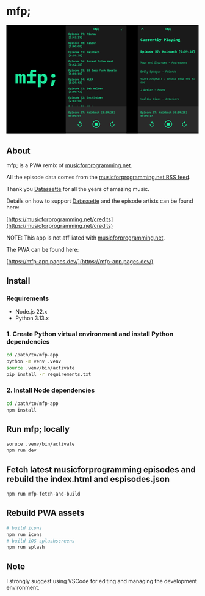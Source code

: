 # mfp;

![mfp;](public/screenshot.png)

## About

mfp; is a PWA remix of [musicforprogramming.net](https://musicforprogramming.net).

All the episode data comes from the [musicforprogramming.net RSS feed](https://musicforprogramming.net/rss.xml).

Thank you [Datassette](https://datassette.net/) for all the years of amazing music.

Details on how to support [Datassette](https://datassette.net/) and the episode artists can be found here:

[https://musicforprogramming.net/credits](https://musicforprogramming.net/credits)

NOTE: This app is not affiliated with [musicforprogramming.net](https://musicforprogramming.net).

The PWA can be found here:

[https://mfp-app.pages.dev/](https://mfp-app.pages.dev/)

## Install

### Requirements

- Node.js 22.x
- Python 3.13.x

### 1. Create Python virtual environment and install Python dependencies

```bash
cd /path/to/mfp-app
python -m venv .venv
source .venv/bin/activate
pip install -r requirements.txt
```

### 2. Install Node dependencies

```bash
cd /path/to/mfp-app
npm install
```

## Run mfp; locally

```bash
soruce .venv/bin/activate
npm run dev
```

## Fetch latest musicforprogramming episodes and rebuild the index.html and espisodes.json

```bash
npm run mfp-fetch-and-build
```

## Rebuild PWA assets

```bash
# build icons
npm run icons
# build iOS splashscreens
npm run splash
```

## Note

I strongly suggest using VSCode for editing and managing the development environment.
